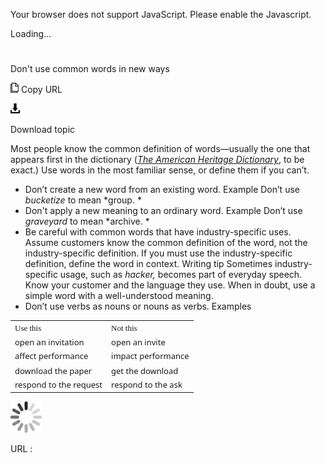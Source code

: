 Your browser does not support JavaScript. Please enable the Javascript.

Loading...

# 

Don't use common words in new ways

![Copy URL](dont-use-common-words-in-new-ways_files/Copy.png)
Copy URL

![Download](dont-use-common-words-in-new-ways_files/Download.png)

Download topic

Most people know the common definition of words—usually the one that appears first in the dictionary ([*The American Heritage Dictionary*](https://ahdictionary.com/), to be exact.) Use words in the most familiar sense, or define them if you can’t.

  - Don’t create a new word from an existing word.
    Example Don’t use *bucketize* to mean *group.
    *
  - Don't apply a new meaning to an ordinary word. 
    Example Don’t use *graveyard* to mean *archive.
    *
  - Be
    careful with common words that have industry-specific uses.
    Assume customers know the common definition of the word, not
    the industry-specific definition. If you must
    use the industry-specific definition, define the word in
    context.
    Writing tip Sometimes industry-specific usage, such as *hacker,*
    becomes part of everyday speech. Know your customer and the
    language they use. When in doubt, use a simple word with a
    well-understood meaning.
  - Don’t use verbs as nouns or nouns as verbs.
    Examples

<table>
<tbody>
<tr class="odd">
<td><span style="font-family:Segoe UI Semibold;font-size:small;">Use this</span></td>
<td><span style="font-family:Segoe UI Semibold;font-size:small;">Not this</span></td>
</tr>
<tr class="even">
<td><div>
<span style="line-height:107%;font-family:Segoe UI;font-size:small;mso-fareast-font-family:Calibri;mso-bidi-font-family:&#39;Times New Roman&#39;;mso-ansi-language:EN-US;mso-fareast-language:EN-US;mso-bidi-language:AR-SA;mso-fareast-theme-font:minor-latin;mso-bidi-theme-font:minor-bidi;mso-bidi-font-size:11.0pt;">open an invitation</span>
</div></td>
<td><div>
<span style="line-height:107%;font-family:Segoe UI;font-size:small;mso-fareast-font-family:Calibri;mso-bidi-font-family:&#39;Times New Roman&#39;;mso-ansi-language:EN-US;mso-fareast-language:EN-US;mso-bidi-language:AR-SA;mso-fareast-theme-font:minor-latin;mso-bidi-theme-font:minor-bidi;mso-bidi-font-size:11.0pt;">open an invite</span>
</div></td>
</tr>
<tr class="odd">
<td><span style="font-family:Segoe UI;font-size:small;">affect performance</span></td>
<td><span style="font-family:Segoe UI;font-size:small;">impact performance</span></td>
</tr>
<tr class="even">
<td><span style="line-height:107%;font-family:Segoe UI;font-size:small;mso-fareast-font-family:Calibri;mso-bidi-font-family:&#39;Times New Roman&#39;;mso-ansi-language:EN-US;mso-fareast-language:EN-US;mso-bidi-language:AR-SA;mso-fareast-theme-font:minor-latin;mso-bidi-theme-font:minor-bidi;mso-bidi-font-size:11.0pt;">download the paper</span></td>
<td><span style="line-height:107%;font-family:Segoe UI;font-size:small;mso-fareast-font-family:Calibri;mso-bidi-font-family:&#39;Times New Roman&#39;;mso-ansi-language:EN-US;mso-fareast-language:EN-US;mso-bidi-language:AR-SA;mso-fareast-theme-font:minor-latin;mso-bidi-theme-font:minor-bidi;mso-bidi-font-size:11.0pt;">get the download</span></td>
</tr>
<tr class="odd">
<td><span style="font-family:&#39;Segoe UI&#39;;font-size:small;">respond to the request</span></td>
<td><span style="font-family:&#39;Segoe UI&#39;;font-size:small;">respond to the ask</span></td>
</tr>
</tbody>
</table>

![In progress](dont-use-common-words-in-new-ways_files/activity-large.gif)

URL :
